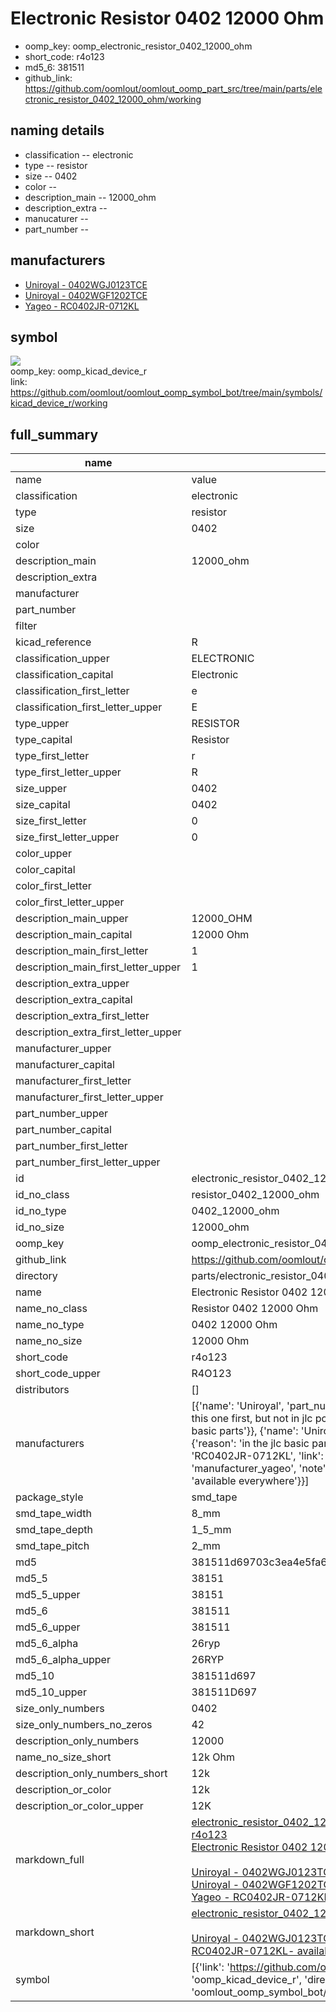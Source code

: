 # Electronic Resistor 0402 12000 Ohm

  
* oomp_key: oomp_electronic_resistor_0402_12000_ohm 
* short_code: r4o123
* md5_6: 381511  
* github_link: https://github.com/oomlout/oomlout_oomp_part_src/tree/main/parts/electronic_resistor_0402_12000_ohm/working  
## naming details
* classification -- electronic
* type -- resistor
* size -- 0402
* color -- 
* description_main -- 12000_ohm
* description_extra -- 
* manucaturer -- 
* part_number -- 


## manufacturers
* [Uniroyal - 0402WGJ0123TCE]()  
* [Uniroyal - 0402WGF1202TCE]()  
* [Yageo - RC0402JR-0712KL](https://www.yageo.com/en/Chart/Download/pdf/RC0402JR-0712KL)  

## symbol

![](symbol/{index}}/working/working_600.png)  
oomp_key: oomp_kicad_device_r  
link: https://github.com/oomlout/oomlout_oomp_symbol_bot/tree/main/symbols/kicad_device_r/working  


## full_summary
| name | value | 
| --- | --- | 
| name | value | 
| classification | electronic | 
| type | resistor | 
| size | 0402 | 
| color |  | 
| description_main | 12000_ohm | 
| description_extra |  | 
| manufacturer |  | 
| part_number |  | 
| filter |  | 
| kicad_reference | R | 
| classification_upper | ELECTRONIC | 
| classification_capital | Electronic | 
| classification_first_letter | e | 
| classification_first_letter_upper | E | 
| type_upper | RESISTOR | 
| type_capital | Resistor | 
| type_first_letter | r | 
| type_first_letter_upper | R | 
| size_upper | 0402 | 
| size_capital | 0402 | 
| size_first_letter | 0 | 
| size_first_letter_upper | 0 | 
| color_upper |  | 
| color_capital |  | 
| color_first_letter |  | 
| color_first_letter_upper |  | 
| description_main_upper | 12000_OHM | 
| description_main_capital | 12000 Ohm | 
| description_main_first_letter | 1 | 
| description_main_first_letter_upper | 1 | 
| description_extra_upper |  | 
| description_extra_capital |  | 
| description_extra_first_letter |  | 
| description_extra_first_letter_upper |  | 
| manufacturer_upper |  | 
| manufacturer_capital |  | 
| manufacturer_first_letter |  | 
| manufacturer_first_letter_upper |  | 
| part_number_upper |  | 
| part_number_capital |  | 
| part_number_first_letter |  | 
| part_number_first_letter_upper |  | 
| id | electronic_resistor_0402_12000_ohm | 
| id_no_class | resistor_0402_12000_ohm | 
| id_no_type | 0402_12000_ohm | 
| id_no_size | 12000_ohm | 
| oomp_key | oomp_electronic_resistor_0402_12000_ohm | 
| github_link | https://github.com/oomlout/oomlout_oomp_part_src/tree/main/parts/electronic_resistor_0402_12000_ohm/working | 
| directory | parts/electronic_resistor_0402_12000_ohm | 
| name | Electronic Resistor 0402 12000 Ohm | 
| name_no_class | Resistor 0402 12000 Ohm | 
| name_no_type | 0402 12000 Ohm | 
| name_no_size | 12000 Ohm | 
| short_code | r4o123 | 
| short_code_upper | R4O123 | 
| distributors | [] | 
| manufacturers | [{'name': 'Uniroyal', 'part_number': '0402WGJ0123TCE', 'link': '', 'id': 'manufacturer_uniroyal', 'note': {'reason': 'did this one first, but not in jlc pcb basic parts and 1 percent are and they are the same price', 'reason_short': 'not in jlc basic parts'}}, {'name': 'Uniroyal', 'part_number': '0402WGF1202TCE', 'link': '', 'id': 'manufacturer_uniroyal', 'note': {'reason': 'in the jlc basic parts catalogue', 'reason_short': 'jlc basic part'}}, {'name': 'Yageo', 'part_number': 'RC0402JR-0712KL', 'link': 'https://www.yageo.com/en/Chart/Download/pdf/RC0402JR-0712KL', 'id': 'manufacturer_yageo', 'note': {'reason': 'yageo is a commonly cross referenced part number', 'reason_short': 'available everywhere'}}] | 
| package_style | smd_tape | 
| smd_tape_width | 8_mm | 
| smd_tape_depth | 1_5_mm | 
| smd_tape_pitch | 2_mm | 
| md5 | 381511d69703c3ea4e5fa68e04475b46 | 
| md5_5 | 38151 | 
| md5_5_upper | 38151 | 
| md5_6 | 381511 | 
| md5_6_upper | 381511 | 
| md5_6_alpha | 26ryp | 
| md5_6_alpha_upper | 26RYP | 
| md5_10 | 381511d697 | 
| md5_10_upper | 381511D697 | 
| size_only_numbers | 0402 | 
| size_only_numbers_no_zeros | 42 | 
| description_only_numbers | 12000 | 
| name_no_size_short | 12k Ohm | 
| description_only_numbers_short | 12k | 
| description_or_color | 12k | 
| description_or_color_upper | 12K | 
| markdown_full | [electronic_resistor_0402_12000_ohm](https://github.com/oomlout/oomlout_oomp_part_src/tree/main/parts/electronic_resistor_0402_12000_ohm/working)<br>[r4o123](https://github.com/oomlout/oomlout_oomp_part_src/tree/main/parts/electronic_resistor_0402_12000_ohm/working)<br>[Electronic Resistor 0402 12000 Ohm](https://github.com/oomlout/oomlout_oomp_part_src/tree/main/parts/electronic_resistor_0402_12000_ohm/working)<br><br>[Uniroyal - 0402WGJ0123TCE- not in jlc basic parts]() [(L)  ](https://www.lcsc.com/search?q=0402WGJ0123TCE)[(D)  ](https://www.digikey.com/en/products?keywords=0402WGJ0123TCE)[(M)  ](https://www.mouser.com/Search/Refine?Keyword=0402WGJ0123TCE)[(N)  ](https://www.newark.com/search?st=0402WGJ0123TCE)[(SZ)  ](https://so.szlcsc.com/global.html?k=0402WGJ0123TCE)<br>[Uniroyal - 0402WGF1202TCE- jlc basic part]() [(L)  ](https://www.lcsc.com/search?q=0402WGF1202TCE)[(D)  ](https://www.digikey.com/en/products?keywords=0402WGF1202TCE)[(M)  ](https://www.mouser.com/Search/Refine?Keyword=0402WGF1202TCE)[(N)  ](https://www.newark.com/search?st=0402WGF1202TCE)[(SZ)  ](https://so.szlcsc.com/global.html?k=0402WGF1202TCE)<br>[Yageo - RC0402JR-0712KL- available everywhere](https://www.yageo.com/en/Chart/Download/pdf/RC0402JR-0712KL) [(L)  ](https://www.lcsc.com/search?q=RC0402JR-0712KL)[(D)  ](https://www.digikey.com/en/products?keywords=RC0402JR-0712KL)[(M)  ](https://www.mouser.com/Search/Refine?Keyword=RC0402JR-0712KL)[(N)  ](https://www.newark.com/search?st=RC0402JR-0712KL)[(SZ)  ](https://so.szlcsc.com/global.html?k=RC0402JR-0712KL)<br> | 
| markdown_short | [electronic_resistor_0402_12000_ohm](https://github.com/oomlout/oomlout_oomp_part_src/tree/main/parts/electronic_resistor_0402_12000_ohm/working)<br><br>[Uniroyal - 0402WGJ0123TCE- not in jlc basic parts]()[Uniroyal - 0402WGF1202TCE- jlc basic part]()[Yageo - RC0402JR-0712KL- available everywhere](https://www.yageo.com/en/Chart/Download/pdf/RC0402JR-0712KL) | 
| symbol | [{'link': 'https://github.com/oomlout/oomlout_oomp_symbol_bot/tree/main/symbols/kicad_device_r', 'oomp_key': 'oomp_kicad_device_r', 'directory': 'oomlout_oomp_symbol_bot/symbols/kicad_device_r//working/working.kicad_sym', 'index': 0}] | 
